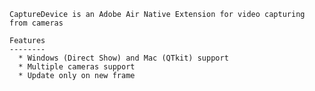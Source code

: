    
	CaptureDevice is an Adobe Air Native Extension for video capturing from cameras
	
	Features
	--------
	  * Windows (Direct Show) and Mac (QTkit) support
	  * Multiple cameras support
	  * Update only on new frame
	  